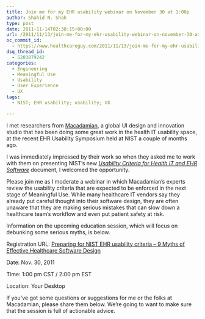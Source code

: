 ```yaml
---
title: Join me for my EHR usability webinar on November 30 at 1:00p
author: Shahid N. Shah
type: post
date: 2011-11-14T02:38:15+00:00
url: /2011/11/13/join-me-for-my-ehr-usability-webinar-on-november-30-at-100p/
oc_commit_id:
  - https://www.healthcareguy.com/2011/11/13/join-me-for-my-ehr-usability-webinar-on-november-30-at-100p/1478770771
dsq_thread_id:
  - 5203879242
categories:
  - Engineering
  - Meaningful Use
  - Usability
  - User Experience
  - UX
tags:
  - NIST; EHR usability; usability; UX

---
```

I met researchers from <a href="http://www.macadamian.com" target="_blank">Macadamian</a>, a global UI design and innovation studio that has been doing some great work in the health IT usability space, at the recent EHR Usability Symposium held at NIST a couple of months ago.

I was immediately impressed by their work so when they asked me to work with them on presenting NIST’s new _<a href="http://www.nist.gov/healthcare/usability/upload/Draft_EUP_09_28_11.pdf" target="_blank">Usability Criteria for Health IT and EHR Software</a>_ document, I welcomed the opportunity.

Please join me as I moderate a webinar in which Macadamian’s experts review the usability criteria that are expected to be enforced in the next stage of Meaningful Use. While many healthcare IT vendors say they already put careful thought into their software design, they are often unaware that they are making serious mistakes that can slow down a healthcare team&#8217;s workflow and even put patient safety at risk.

Information on the upcoming education session, which will focus on debunking some serious myths, is below.

Registration URL: <a href="http://www.macadamian.com/insight/event_details/webinar_preparing_for_nist_ehr_usability_criteria_-_9_myths_of_effective_he/" target="_blank">Preparing for NIST EHR usability criteria &#8211; 9 Myths of Effective Healthcare Software Design</a>

Date: Nov. 30, 2011
  
Time: 1:00 pm CST / 2:00 pm EST
  
Location: Your Desktop

If you’ve got some questions or suggestions for me or the folks at Macadamian, please share them below. We’re going to want to make sure that the session is full of actionable advice.